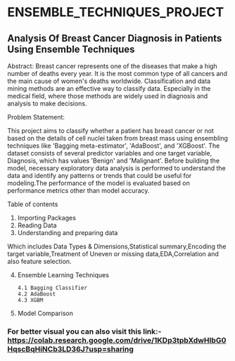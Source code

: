 # ENSEMBLE_TECHNIQUES_PROJECT
## Analysis Of Breast Cancer Diagnosis in Patients Using Ensemble Techniques

Abstract:
Breast cancer represents one of the diseases that make a high number of deaths every year. It is the most common type of all cancers and the main cause of women's deaths worldwide. Classification and data mining methods are an effective way to classify data. Especially in the medical field, where those methods are widely used in diagnosis and analysis to make decisions.

Problem Statement:

This project aims to classify whether a patient has breast cancer or not based on the details of cell nuclei taken from breast mass using ensembling techniques like 'Bagging meta-estimator', 'AdaBoost', and 'XGBoost'. The dataset consists of several predictor variables and one target variable, Diagnosis, which has values 'Benign' and 'Malignant'. Before building the model, necessary exploratory data analysis is performed to understand the data and identify any patterns or trends that could be useful for modeling.The performance of the model is evaluated based on performance metrics other than model accuracy.

Table of contents

1. Importing Packages
2. Reading Data
3. Understanding and preparing data

Which includes Data Types & Dimensions,Statistical summary,Encoding the target variable,Treatment of Uneven or missing data,EDA,Correlation and also feature selection.
       
4. Ensemble Learning Techniques
       
       4.1 Bagging Classifier
       4.2 AdaBoost
       4.3 XGBM 
5. Model Comparison

### For better visual you can also visit this link:-https://colab.research.google.com/drive/1KDp3tpbXdwHIbG0HqscBqHiNCb3LD36J?usp=sharing
